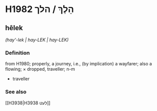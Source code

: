 # H1982 הֵלֶךְ / הלך

## hêlek

_(hay'-lek | hay-LEK | hay-LEK)_

### Definition

from H1980; properly, a journey, i.e., (by implication) a wayfarer; also a flowing; × dropped, traveller; n-m

- traveller

### See also

[[H3938|H3938 לעט]]
